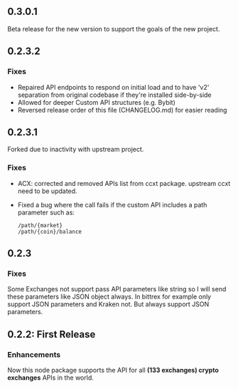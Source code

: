 ## 0.3.0.1

Beta release for the new version to support the goals of the new project.

## 0.2.3.2

### Fixes
  - Repaired API endpoints to respond on initial load and to have 'v2' separation from original codebase if they're installed side-by-side
  - Allowed for deeper Custom API structures (e.g. Bybit)
  - Reversed release order of this file (CHANGELOG.md) for easier reading

## 0.2.3.1

Forked due to inactivity with upstream project.

### Fixes
  - ACX: corrected and removed APIs list from ccxt package. upstream ccxt need to be updated.
  - Fixed a bug where the call fails if the custom API includes a path parameter such as:

    ```
    /path/{market}
    /path/{coin}/balance
    ```

## 0.2.3

### Fixes
Some Exchanges not support pass API parameters like string so I will send these parameters like JSON object always. In bittrex for example only support JSON parameters and Kraken not. But always support JSON parameters.

## 0.2.2: First Release

### Enhancements
Now this node package supports the API for all **(133 exchanges) crypto exchanges** APIs in the world.